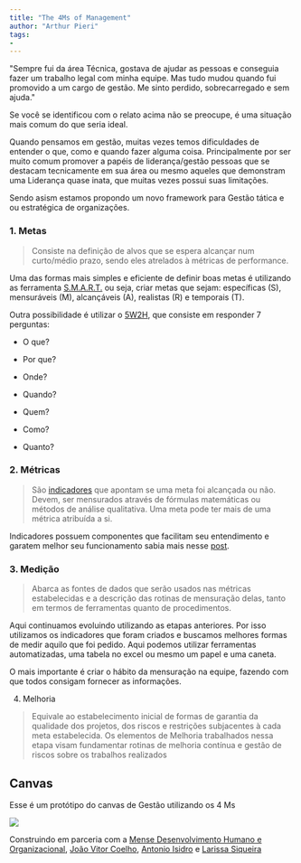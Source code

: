 ```yaml
---
title: "The 4Ms of Management"
author: "Arthur Pieri"
tags: 
- 
---
```

"Sempre fui da área Técnica, gostava de ajudar as pessoas e conseguia fazer um trabalho legal com minha equipe. Mas tudo mudou quando fui promovido a um cargo de gestão. Me sinto perdido, sobrecarregado e sem ajuda."

Se você se identificou com o relato acima não se preocupe, é uma situação mais comum do que seria ideal.

Quando pensamos em gestão, muitas vezes temos dificuldades de entender o que, como e quando fazer alguma coisa. Principalmente por ser muito comum promover a papéis de liderança/gestão pessoas que se destacam tecnicamente em sua área ou mesmo aqueles que demonstram uma Liderança quase inata, que muitas vezes possui suas limitações.

Sendo asism estamos propondo um novo framework para Gestão tática e ou estratégica de organizações.

### 1. Metas

> Consiste na definição de alvos que se espera alcançar num curto/médio prazo, sendo eles atrelados à métricas de performance.

Uma das formas mais simples e eficiente de definir boas metas é utilizando as ferramenta [S.M.A.R.T.](http://localhost:2368/metas-s-m-a-r-t/) ou seja, criar metas que sejam: específicas (S), mensuráveis (M), alcançáveis (A), realistas (R) e temporais (T).

Outra possibilidade é utilizar o [5W2H](http://localhost:2368/o-que-e-5w2h/), que consiste em responder 7 perguntas:

- O que?

- Por que?

- Onde?

- Quando?

- Quem?

- Como?

- Quanto?

### 2. Métricas

> São [indicadores](http://localhost:2368/indicadores/) que apontam se uma meta foi alcançada ou não. Devem, ser mensurados através de fórmulas matemáticas ou métodos de análise qualitativa. Uma meta pode ter mais de uma métrica atribuída a si.

Indicadores possuem componentes que facilitam seu entendimento e garatem melhor seu funcionamento sabia mais nesse [post](http://localhost:2368/indicadores/).

### 3. Medição

> Abarca as fontes de dados que serão usados nas métricas estabelecidas e a descrição das rotinas de mensuração delas, tanto em termos de ferramentas quanto de procedimentos.

Aqui continuamos evoluindo utilizando as etapas anteriores. Por isso utilizamos os indicadores que foram criados e buscamos melhores formas de medir aquilo que foi pedido. Aqui podemos utilizar ferramentas automatizadas, uma tabela no excel ou mesmo um papel e uma caneta.

O mais importante é criar o hábito da mensuração na equipe, fazendo com que todos consigam fornecer as informações.

4. Melhoria

> Equivale ao estabelecimento inicial de formas de garantia da qualidade dos projetos, dos riscos e restrições subjacentes à cada meta estabelecida. Os elementos de Melhoria trabalhados nessa etapa visam fundamentar rotinas de melhoria contínua e gestão de riscos sobre os trabalhos realizados

## Canvas

Esse é um protótipo do canvas de Gestão utilizando os 4 Ms

![](http://localhost:2368/content/images/2020/09/20200923_160921.jpg)

Construindo em parceria com a [Mense Desenvolvimento Humano e Organizacional](http://mense.com.br), [João Vitor Coelho](https://www.linkedin.com/in/joão-vitor-coelho-8aa36a113/), [Antonio Isidro](https://www.linkedin.com/in/antonio-isidro-dr-005862a5/?originalSubdomain=br) e [Larissa Siqueira](https://www.linkedin.com/in/larissa-siqueira-10800062/)